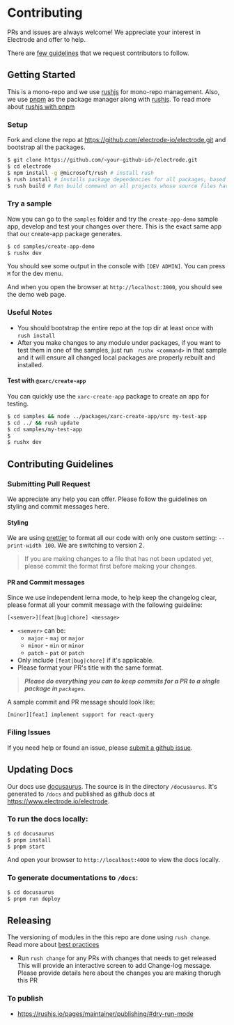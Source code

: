 # Contributing

PRs and issues are always welcome! We appreciate your interest in Electrode and offer to help.

There are [few guidelines](#contributing-guidelines) that we request contributors to follow.

## Getting Started

This is a mono-repo and we use [rushjs] for mono-repo management. Also, we use [pnpm] as the package manager along with [rushjs].
To read more about [rushjs with pnpm]

### Setup

Fork and clone the repo at <https://github.com/electrode-io/electrode.git> and bootstrap all the packages.

```bash
$ git clone https://github.com/<your-github-id>/electrode.git
$ cd electrode
$ npm install -g @microsoft/rush # install rush
$ rush install # installs package dependencies for all packages, based on the shrinkwrap file (pnpm-lock) that got created/updated using rush update.
$ rush build # Run build command on all projects whose source files have changed since the last successful build
```

### Try a sample

Now you can go to the `samples` folder and try the `create-app-demo` sample app, develop and test your changes over there. This is the exact same app that our create-app package generates.

```bash
$ cd samples/create-app-demo
$ rushx dev
```

You should see some output in the console with `[DEV ADMIN]`. You can press `M` for the dev menu.

And when you open the browser at `http://localhost:3000`, you should see the demo web page.

### **Useful** Notes

- You should bootstrap the entire repo at the top dir at least once with `rush install`
- After you make changes to any module under packages, if you want to test them in one of the samples, just run `` rushx <command>`` in that sample and it will ensure all changed local packages are properly rebuilt and installed.

#### Test with `@xarc/create-app`

You can quickly use the `xarc-create-app` package to create an app for testing.

```bash
$ cd samples && node ../packages/xarc-create-app/src my-test-app
$ cd ../ && rush update
$ cd samples/my-test-app
$ 
$ rushx dev
```

## Contributing Guidelines

### Submitting Pull Request

We appreciate any help you can offer. Please follow the guidelines on styling and commit messages here.

#### Styling

We are using [prettier] to format all our code with only one custom setting: `--print-width 100`. We are switching to version 2.

> If you are making changes to a file that has not been updated yet, please commit the format first before making your changes.

#### PR and Commit messages

Since we use independent lerna mode, to help keep the changelog clear, please format all your commit message with the following guideline:

`[<semver>][feat|bug|chore] <message>`

- `<semver>` can be:
  - `major` - `maj` or `major`
  - `minor` - `min` or `minor`
  - `patch` - `pat` or `patch`
- Only include `[feat|bug|chore]` if it's applicable.
- Please format your PR's title with the same format.

> **_Please do everything you can to keep commits for a PR to a single package in `packages`._**

A sample commit and PR message should look like:

```text
[minor][feat] implement support for react-query
```

### Filing Issues

If you need help or found an issue, please [submit a github issue](https://github.com/electrode-io/electrode/issues/new/choose).

## Updating Docs

Our docs use [docusaurus]. The source is in the directory `/docusaurus`. It's generated to `/docs` and published as github docs at <https://www.electrode.io/electrode>.

### To run the docs locally:

```bash
$ cd docusaurus
$ pnpm install
$ pnpm start
```

And open your browser to `http://localhost:4000` to view the docs locally.

### To generate documentations to `/docs`:

```bash
$ cd docusaurus
$ pnpm run deploy
```

## Releasing

The versioning of modules in the this repo are done using `rush change`. Read more about [best practices]


- Run `rush change` for any PRs with changes that needs to get released
  This will provide an interactive screen to add Change-log message. Please provide details here about the changes you are making thorugh this PR

### To publish
- https://rushjs.io/pages/maintainer/publishing/#dry-run-mode



[prettier]: https://www.npmjs.com/package/prettier

[xclap-cli]: https://www.npmjs.com/package/xclap-cli
[docusaurus]: https://docusaurus.io/
[rushjs]: https://rushjs.io/pages/intro/welcome/
[rushjs with pnpm]: https://rushjs.io/pages/maintainer/package_managers/
[best practices]:  https://rushjs.io/pages/best_practices/change_logs/#recommended-practices
[pnpm]: https://pnpm.io/
